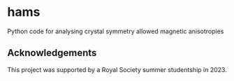 # hams
Python code for analysing crystal symmetry allowed magnetic anisotropies

## Acknowledgements

This project was supported by a Royal Society summer studentship in 2023.
